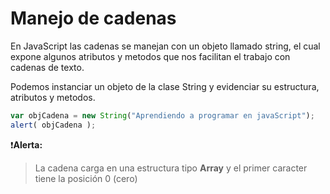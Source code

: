 # Manejo de cadenas

En JavaScript las cadenas se manejan con un objeto llamado string, el cual expone algunos atributos y metodos que nos facilitan el trabajo con cadenas de texto.

Podemos instanciar un objeto de la clase String y evidenciar su estructura, atributos y metodos.

```javascript
var objCadena = new String("Aprendiendo a programar en javaScript");
alert( objCadena );
```

:exclamation:**Alerta:**
>La cadena carga en una estructura tipo **Array** y el primer caracter tiene la posición 0 (cero) 
